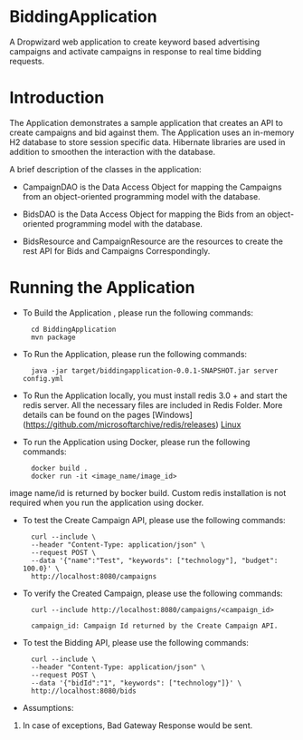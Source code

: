 # BiddingApplication
A Dropwizard web application to create keyword based advertising campaigns and activate campaigns in response to real time bidding requests.

# Introduction
The Application demonstrates a sample application that creates an API to create campaigns and bid against them. The Application uses an in-memory H2 database to store session specific data. Hibernate libraries are used in addition to smoothen the interaction with the database.

A brief description of the classes in the application:

* CampaignDAO is the Data Access Object for mapping the Campaigns from an object-oriented programming model with the database. 

* BidsDAO is the Data Access Object for mapping the Bids from an object-oriented programming model with the database. 

* BidsResource and CampaignResource are the resources to create the rest API for Bids and Campaigns Correspondingly.

# Running the Application

* To Build the Application , please run the following commands:

        cd BiddingApplication
        mvn package

* To Run the Application, please run the following commands:

        java -jar target/biddingapplication-0.0.1-SNAPSHOT.jar server config.yml

* To Run the Application locally, you must install redis 3.0 + and start the redis server. All the necessary files are included in Redis Folder. More details can be found on the pages [Windows] (https://github.com/microsoftarchive/redis/releases) [Linux](https://redis.io/download)

* To run the Application using Docker, please run the following commands:

        docker build .
        docker run -it <image_name/image_id>

image name/id is returned by bocker build. Custom redis installation is not required when you run the application using docker.

* To test the Create Campaign API, please use the following commands:

        curl --include \
        --header "Content-Type: application/json" \
        --request POST \
        --data '{"name":"Test", "keywords": ["technology"], "budget": 100.0}' \
        http://localhost:8080/campaigns

* To verify the Created Campaign, please use the following commands:
        
        curl --include http://localhost:8080/campaigns/<campaign_id>

        campaign_id: Campaign Id returned by the Create Campaign API.

* To test the Bidding API, please use the following commands:

        curl --include \
        --header "Content-Type: application/json" \
        --request POST \
        --data '{"bidId":"1", "keywords": ["technology"]}' \
        http://localhost:8080/bids

* Assumptions:

1. In case of exceptions, Bad Gateway Response would be sent.